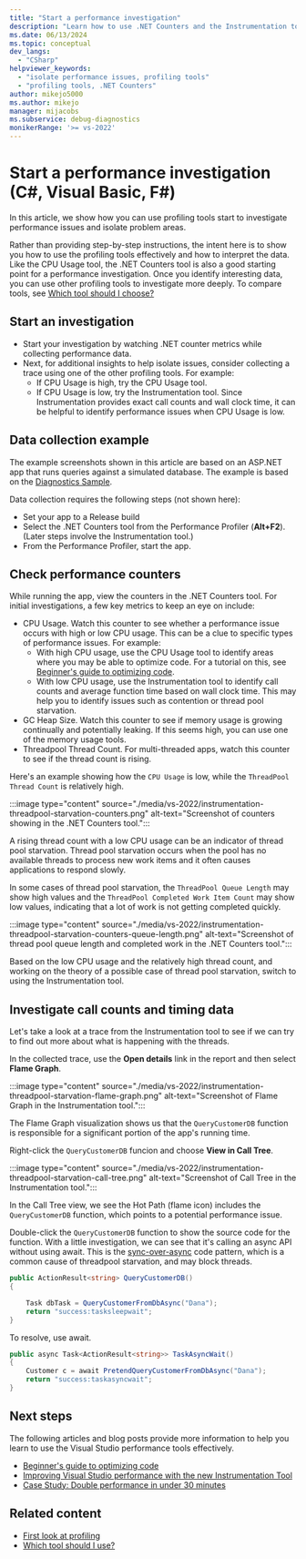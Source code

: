 ```yaml
---
title: "Start a performance investigation"
description: "Learn how to use .NET Counters and the Instrumentation tools to identify, isolate, and resolve performance issues."
ms.date: 06/13/2024
ms.topic: conceptual
dev_langs:
  - "CSharp"
helpviewer_keywords:
  - "isolate performance issues, profiling tools"
  - "profiling tools, .NET Counters"
author: mikejo5000
ms.author: mikejo
manager: mijacobs
ms.subservice: debug-diagnostics
monikerRange: '>= vs-2022'
---
```


# Start a performance investigation (C#, Visual Basic, F#)

In this article, we show how you can use profiling tools start to investigate performance issues and isolate problem areas. 

Rather than providing step-by-step instructions, the intent here is to show you how to use the profiling tools effectively and how to interpret the data. Like the CPU Usage tool, the .NET Counters tool is also a good starting point for a performance investigation. Once you identify interesting data, you can use other profiling tools to investigate more deeply. To compare tools, see [Which tool should I choose?](../profiling/choose-performance-tool.md)

## Start an investigation

- Start your investigation by watching .NET counter metrics while collecting performance data.
- Next, for additional insights to help isolate issues, consider collecting a trace using one of the other profiling tools. For example:
  - If CPU Usage is high, try the CPU Usage tool.
  - If CPU Usage is low, try the Instrumentation tool. Since Instrumentation provides exact call counts and wall clock time, it can be helpful to identify performance issues when CPU Usage is low.

## Data collection example

The example screenshots shown in this article are based on an ASP.NET app that runs queries against a simulated database. The example is based on the [Diagnostics Sample](/dotnet/core/diagnostics/debug-threadpool-starvation).

Data collection requires the following steps (not shown here):

- Set your app to a Release build
- Select the .NET Counters tool from the Performance Profiler (**Alt+F2**). (Later steps involve the Instrumentation tool.)
- From the Performance Profiler, start the app.

## Check performance counters

While running the app, view the counters in the .NET Counters tool. For initial investigations, a few key metrics to keep an eye on include:

- CPU Usage. Watch this counter to see whether a performance issue occurs with high or low CPU usage. This can be a clue to specific types of performance issues. For example:
  - With high CPU usage, use the CPU Usage tool to identify areas where you may be able to optimize code. For a tutorial on this, see [Beginner's guide to optimizing code](../profiling/optimize-code-using-profiling-tools.md).
  - With low CPU usage, use the Instrumentation tool to identify call counts and average function time based on wall clock time. This may help you to identify issues such as contention or thread pool starvation.
- GC Heap Size. Watch this counter to see if memory usage is growing continually and potentially leaking. If this seems high, you can use one of the memory usage tools.
- Threadpool Thread Count. For multi-threaded apps, watch this counter to see if the thread count is rising.

Here's an example showing how the `CPU Usage` is low, while the `ThreadPool Thread Count` is relatively high.

:::image type="content" source="./media/vs-2022/instrumentation-threadpool-starvation-counters.png" alt-text="Screenshot of counters showing in the .NET Counters tool.":::

A rising thread count with a low CPU usage can be an indicator of thread pool starvation. Thread pool starvation occurs when the pool has no available threads to process new work items and it often causes applications to respond slowly. 

In some cases of thread pool starvation, the `ThreadPool Queue Length` may show high values and the `ThreadPool Completed Work Item Count` may show low values, indicating that a lot of work is not getting completed quickly.

:::image type="content" source="./media/vs-2022/instrumentation-threadpool-starvation-counters-queue-length.png" alt-text="Screenshot of thread pool queue length and completed work in the .NET Counters tool.":::

Based on the low CPU usage and the relatively high thread count, and working on the theory of a possible case of thread pool starvation, switch to using the Instrumentation tool.

## Investigate call counts and timing data

Let's take a look at a trace from the Instrumentation tool to see if we can try to find out more about what is happening with the threads.

In the collected trace, use the **Open details** link in the report and then select **Flame Graph**.

:::image type="content" source="./media/vs-2022/instrumentation-threadpool-starvation-flame-graph.png" alt-text="Screenshot of Flame Graph in the Instrumentation tool.":::

The Flame Graph visualization shows us that the `QueryCustomerDB` function is responsible for a significant portion of the app's running time.

Right-click the `QueryCustomerDB` funcion and choose **View in Call Tree**.

:::image type="content" source="./media/vs-2022/instrumentation-threadpool-starvation-call-tree.png" alt-text="Screenshot of Call Tree in the Instrumentation tool.":::

In the Call Tree view, we see the Hot Path (flame icon) includes the `QueryCustomerDB` function, which points to a potential performance issue.

Double-click the `QueryCustomerDB` function to show the source code for the function. With a little investigation, we can see that it's calling an async API without using await. This is the [sync-over-async](https://devblogs.microsoft.com/pfxteam/should-i-expose-synchronous-wrappers-for-asynchronous-methods/) code pattern, which is a common cause of threadpool starvation, and may block threads.

```csharp
public ActionResult<string> QueryCustomerDB()
{

    Task dbTask = QueryCustomerFromDbAsync("Dana");
    return "success:tasksleepwait";
}
```

To resolve, use await.

```csharp
public async Task<ActionResult<string>> TaskAsyncWait()
{
    Customer c = await PretendQueryCustomerFromDbAsync("Dana");
    return "success:taskasyncwait";
}
```

## Next steps

The following articles and blog posts provide more information to help you learn to use the Visual Studio performance tools effectively.

- [Beginner's guide to optimizing code](../profiling/optimize-code-using-profiling-tools.md)
- [Improving Visual Studio performance with the new Instrumentation Tool](https://devblogs.microsoft.com/visualstudio/improving-visual-studio-performance-with-the-new-instrumentation-tool/)
- [Case Study: Double performance in under 30 minutes](https://devblogs.microsoft.com/visualstudio/case-study-double-performance-in-under-30-minutes/)

## Related content

- [First look at profiling](../profiling/choose-performance-tool.md)
- [Which tool should I use?](../profiling/choose-performance-tool.md)
